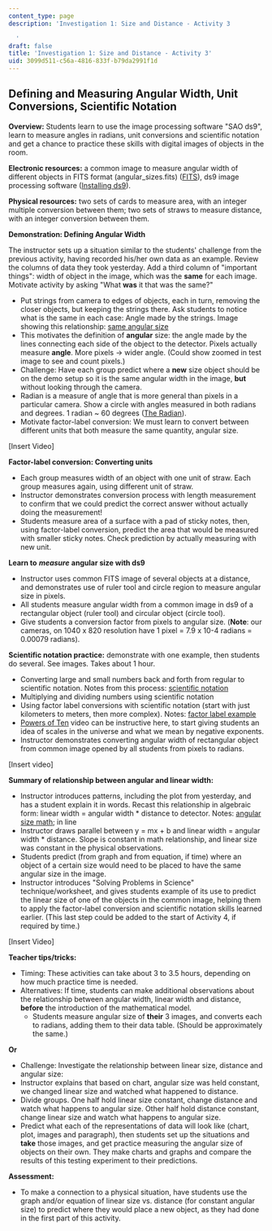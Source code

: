 ```yaml
---
content_type: page
description: 'Investigation 1: Size and Distance - Activity 3

  '
draft: false
title: 'Investigation 1: Size and Distance - Activity 3'
uid: 3099d511-c56a-4816-833f-b79da2991f1d
---
```

## **Defining and Measuring Angular Width, Unit Conversions, Scientific Notation**

**Overview:** Students learn to use the image processing software "SAO ds9", learn to measure angles in radians, unit conversions and scientific notation and get a chance to practice these skills with digital images of objects in the room.

**Electronic resources:** a common image to measure angular width of different objects in FITS format (angular\_sizes.fits) ([FITS](http://ocw.mit.edu/ans7870/hs/cai/lecturenotes/angular_sizes.fits)), ds9 image processing software ([Installing ds9](http://xray1.physics.rutgers.edu/install.html)).

**Physical resources:** two sets of cards to measure area, with an integer multiple conversion between them; two sets of straws to measure distance, with an integer conversion between them.

**Demonstration: Defining Angular Width**

The instructor sets up a situation similar to the students' challenge from the previous activity, having recorded his/her own data as an example. Review the columns of data they took yesterday. Add a third column of "important things": width of object in the image, which was the **same** for each image. Motivate activity by asking "What **was** it that was the same?"

- Put strings from camera to edges of objects, each in turn, removing the closer objects, but keeping the strings there. Ask students to notice what is the same in each case: Angle made by the strings. Image showing this relationship: [same angular size](https://old.ocw.mit.edu/high-school/physics/chandra-astrophysics-institute/investigation-1-size-and-distance/image-gallery-1/MITHFH_chandra_inv1_sm_ang.jpg)
- This motivates the definition of **angular** size: the angle made by the lines connecting each side of the object to the detector. Pixels actually measure **angle**. More pixels → wider angle. (Could show zoomed in test image to see and count pixels.)
- Challenge: Have each group predict where a **new** size object should be on the demo setup so it is the same angular width in the image, **but** without looking through the camera.
- Radian is a measure of angle that is more general than pixels in a particular camera. Show a circle with angles measured in both radians and degrees. 1 radian ~ 60 degrees ([The Radian](http://zonalandeducation.com/mmts/trigonometryRealms/radianDemo1/RadianDemo1.html)).
- Motivate factor-label conversion: We must learn to convert between different units that both measure the same quantity, angular size.

\[Insert Video\]

**Factor-label conversion: Converting units**

- Each group measures width of an object with one unit of straw. Each group measures again, using different unit of straw.
- Instructor demonstrates conversion process with length measurement to confirm that we could predict the correct answer without actually doing the measurement!
- Students measure area of a surface with a pad of sticky notes, then, using factor-label conversion, predict the area that would be measured with smaller sticky notes. Check prediction by actually measuring with new unit.

**Learn to** ***measure*** **angular size with ds9**

- Instructor uses common FITS image of several objects at a distance, and demonstrates use of ruler tool and circle region to measure angular size in pixels.
- All students measure angular width from a common image in ds9 of a rectangular object (ruler tool) and circular object (circle tool).
- Give students a conversion factor from pixels to angular size. (**Note**: our cameras, on 1040 x 820 resolution have 1 pixel = 7.9 x 10-4 radians = 0.00079 radians).

**Scientific notation practice:** demonstrate with one example, then students do several. See images. Takes about 1 hour.

- Converting large and small numbers back and forth from regular to scientific notation. Notes from this process: [scientific notation](https://old.ocw.mit.edu/high-school/physics/chandra-astrophysics-institute/investigation-1-size-and-distance/image-gallery-1/MITHFH_chandra_inv1_sc_not.jpg)
- Multiplying and dividing numbers using scientific notation
- Using factor label conversions with scientific notation (start with just kilometers to meters, then more complex). Notes: [factor label example](https://old.ocw.mit.edu/high-school/physics/chandra-astrophysics-institute/investigation-1-size-and-distance/image-gallery-1/MITHFH_chandra_inv1_fac_ex.jpg)
- [Powers of Ten](http://www.youtube.com/watch?v=0fKBhvDjuy0) video can be instructive here, to start giving students an idea of scales in the universe and what we mean by negative exponents.
- Instructor demonstrates converting angular width of rectangular object from common image opened by all students from pixels to radians.

\[Insert video\]

**Summary of relationship between angular and linear width:**

- Instructor introduces patterns, including the plot from yesterday, and has a student explain it in words. Recast this relationship in algebraic form: linear width = angular width \* distance to detector. Notes: [angular size math](https://old.ocw.mit.edu/high-school/physics/chandra-astrophysics-institute/investigation-1-size-and-distance/image-gallery-1/MITHFH_chandra_inv1_ag_mth.jpg); in line
- Instructor draws parallel between y = mx + b and linear width = angular width \* distance. Slope is constant in math relationship, and linear size was constant in the physical observations.
- Students predict (from graph and from equation, if time) where an object of a certain size would need to be placed to have the same angular size in the image.
- Instructor introduces "Solving Problems in Science" technique/worksheet, and gives students example of its use to predict the linear size of one of the objects in the common image, helping them to apply the factor-label conversion and scientific notation skills learned earlier. (This last step could be added to the start of Activity 4, if required by time.)

\[Insert Video\]

**Teacher tips/tricks:**

- Timing: These activities can take about 3 to 3.5 hours, depending on how much practice time is needed.
- Alternatives: If time, students can make additional observations about the relationship between angular width, linear width and distance, **before** the introduction of the mathematical model.
    - Students measure angular size of **their** 3 images, and converts each to radians, adding them to their data table. (Should be approximately the same.)

 **Or**

- Challenge: Investigate the relationship between linear size, distance and angular size:
- Instructor explains that based on chart, angular size was held constant, we changed linear size and watched what happened to distance.
- Divide groups. One half hold linear size constant, change distance and watch what happens to angular size. Other half hold distance constant, change linear size and watch what happens to angular size.
- Predict what each of the representations of data will look like (chart, plot, images and paragraph), then students set up the situations and **take** those images, and get practice measuring the angular size of objects on their own. They make charts and graphs and compare the results of this testing experiment to their predictions.

**Assessment:**

- To make a connection to a physical situation, have students use the graph and/or equation of linear size vs. distance (for constant angular size) to predict where they would place a new object, as they had done in the first part of this activity.